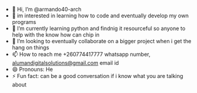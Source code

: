 - 👋 Hi, I’m @armando40-arch
- 👀 im interested in learning how to code and eventually develop my own programs
- 🌱 I’m currently learning python and findnig it resourceful so anyone to help with the know how can chip in
- 💞️ I’m looking to eventually collaborate on a bigger project when i get the hang on things
- 📫 How to reach me +260774417777 whatsapp number, alumandigitalsolutions@gmail.com email id
- 😄 Pronouns: He
- ⚡ Fun fact: can be a good conversation if i know what you are talking about

<!---
armando40-arch/armando40-arch is a ✨ special ✨ repository because its `README.md` (this file) appears on your GitHub profile.
You can click the Preview link to take a look at your changes.
--->
